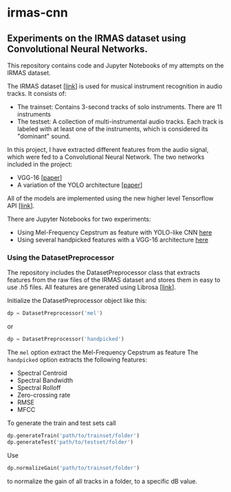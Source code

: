 # irmas-cnn
## Experiments on the IRMAS dataset using Convolutional Neural Networks.

This repository contains code and Jupyter Notebooks of my attempts on the IRMAS dataset.

The IRMAS dataset [[link](https://www.upf.edu/web/mtg/irmas)] is used for musical instrument recognition in audio tracks. It consists of:

- The trainset: Contains 3-second tracks of solo instruments. There are 11 instruments
- The testset: A collection of multi-instrumental audio tracks. Each track is labeled with at least one of the instruments, which is considered its "dominant" sound.

In this project, I have extracted different features from the audio signal, which were fed to a Convolutional Neural Network. The two networks included in the project:

- VGG-16 [[paper](https://arxiv.org/abs/1409.1556)]
- A variation of the YOLO architecture [[paper](https://arxiv.org/abs/1506.02640)]

All of the models are implemented using the new higher level Tensorflow API [[link](https://www.tensorflow.org/programmers_guide/#high_level_apis)].

There are Jupyter Notebooks for two experiments:

- Using Mel-Frequency Cepstrum as feature with YOLO-like CNN [here](https://github.com/OdysseasKr/irmas-cnn/blob/master/Training%20with%20Mel-frequency.ipynb)
- Using several handpicked features with a VGG-16 architecture [here](https://github.com/OdysseasKr/irmas-cnn/blob/master/Training%20with%20handpicked%20features%20and%20VGG-16.ipynb)

### Using the DatasetPreprocessor

The repository includes the DatasetPreprocessor class that extracts features from the raw files of the IRMAS dataset and stores them in easy to use .h5 files. All features are generated using Librosa [[link](https://librosa.github.io/)].

Initialize the DatasetPreprocessor object like this:

``` Python
dp = DatasetPreprocessor('mel')
```

or

``` Python
dp = DatasetPreprocessor('handpicked')
```

The ```mel``` option extract the Mel-Frequency Cepstrum as feature
The ```handpicked``` option extracts the following features:

- Spectral Centroid
- Spectral Bandwidth
- Spectral Rolloff
- Zero-crossing rate
- RMSE
- MFCC

To generate the train and test sets call
``` Python
dp.generateTrain('path/to/trainset/folder')
dp.generateTest('path/to/testset/folder')
```

Use
``` Python
dp.normalizeGain('path/to/trainset/folder')
```

to normalize the gain of all tracks in a folder, to a specific dB value.
